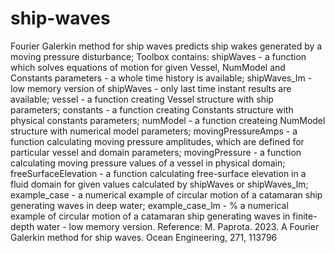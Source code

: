 # ship-waves
Fourier Galerkin method for ship waves predicts ship wakes generated by a moving pressure disturbance;
Toolbox contains:
shipWaves - a function which solves equations of motion for given Vessel, NumModel and Constants parameters - a whole time history is available;
shipWaves_lm - low memory version of shipWaves - only last time instant results are available;
vessel - a function creating Vessel structure with ship parameters;
constants - a function creating Constants structure with physical constants parameters;
numModel - a function createing NumModel structure with numerical model parameters;
movingPressureAmps - a function calculating moving pressure amplitudes, which are defined for particular vessel and domain parameters;
movingPressure - a function calculating moving pressure values of a vessel in physical domain;
freeSurfaceElevation - a function calculating free-surface elevation in a fluid domain for given values calculated by shipWaves or shipWaves_lm;
example_case - a numerical example of circular motion of a catamaran ship generating waves in deep water;
example_case_lm - % a numerical example of circular motion of a catamaran ship generating waves in finite-depth water - low memory version.
Reference: M. Paprota. 2023. A Fourier Galerkin method for ship waves. Ocean Engineering, 271, 113796
